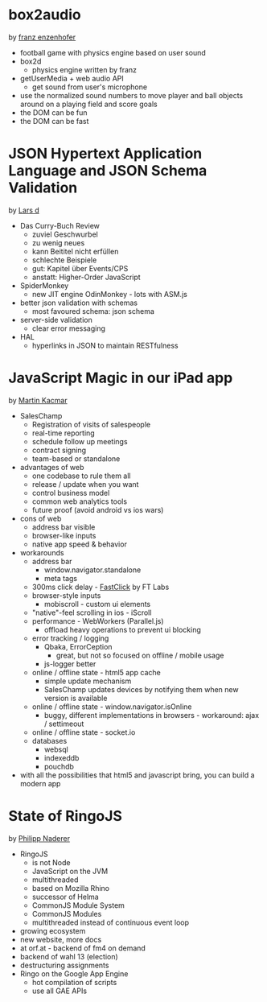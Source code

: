box2audio
=========

by [franz enzenhofer](https://twitter.com/enzenhofer)

* football game with physics engine based on user sound
* box2d
  * physics engine written by franz
* getUserMedia + web audio API
  * get sound from user's microphone
* use the normalized sound numbers to move player and ball objects around on a playing field and score goals
* the DOM can be fun
* the DOM can be fast


JSON Hypertext Application Language and JSON Schema Validation
==============================================================

by [Lars d](http://www.meetup.com/viennajs/members/42307112/)

* Das Curry-Buch Review
  * zuviel Geschwurbel
  * zu wenig neues
  * kann Beititel nicht erfüllen
  * schlechte Beispiele
  * gut: Kapitel über Events/CPS
  * anstatt: Higher-Order JavaScript
* SpiderMonkey
  * new JIT engine OdinMonkey - lots with ASM.js
* better json validation with schemas
  * most favoured schema: json schema
* server-side validation
  * clear error messaging
* HAL
  * hyperlinks in JSON to maintain RESTfulness


JavaScript Magic in our iPad app
================================

by [Martin Kacmar](https://twitter.com/martinkacmar)

* SalesChamp
  * Registration of visits of salespeople
  * real-time reporting
  * schedule follow up meetings
  * contract signing
  * team-based or standalone
* advantages of web
  * one codebase to rule them all
  * release / update when you want
  * control business model
  * common web analytics tools
  * future proof (avoid android vs ios wars)
* cons of web
  * address bar visible
  * browser-like inputs
  * native app speed & behavior
* workarounds
  * address bar
    * window.navigator.standalone
    * meta tags
  * 300ms click delay - [FastClick](https://github.com/ftlabs/fastclick) by FT Labs
  * browser-style inputs
    * mobiscroll - custom ui elements
  * "native"-feel scrolling in ios - iScroll
  * performance - WebWorkers (Parallel.js)
    * offload heavy operations to prevent ui blocking
  * error tracking / logging
    * Qbaka, ErrorCeption
      * great, but not so focused on offline / mobile usage
    * js-logger better
  * online / offline state - html5 app cache
    * simple update mechanism
    * SalesChamp updates devices by notifying them when new version is available
  * online / offline state - window.navigator.isOnline
    * buggy, different implementations in browsers - workaround: ajax / settimeout
  * online / offline state - socket.io
  * databases
    * websql
    * indexeddb
    * pouchdb
* with all the possibilities that html5 and javascript bring, you can build a modern app


State of RingoJS
================

by [Philipp Naderer](https://twitter.com/botic)

* RingoJS
  * is not Node
  * JavaScript on the JVM
  * multithreaded
  * based on Mozilla Rhino
  * successor of Helma
  * CommonJS Module System
  * CommonJS Modules
  * multithreaded instead of continuous event loop
* growing ecosystem
* new website, more docs
* at orf.at - backend of fm4 on demand
* backend of wahl 13 (election)
* destructuring assignments
* Ringo on the Google App Engine
  * hot compilation of scripts
  * use all GAE APIs
